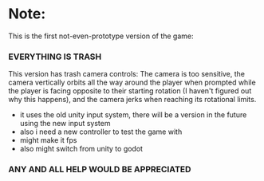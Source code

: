 # Note:

This is the first not-even-prototype version of the game:
### EVERYTHING IS TRASH

This version has trash camera controls:
The camera is too sensitive, the camera vertically orbits all the way around the player when prompted while the player is facing opposite to their starting rotation (I haven't figured out why this happens), and the camera jerks when reaching its rotational limits.
- it uses the old unity input system, there will be a version in the future using the new input system
- also i need a new controller to test the game with
- might make it fps
- also might switch from unity to godot

### ANY AND ALL HELP WOULD BE APPRECIATED
